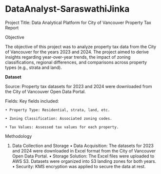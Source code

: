 # DataAnalyst-SaraswathiJinka

Project Title: Data Analytical Platform for City of Vancouver Property Tax Report

Objective

The objective of this project was to analyze property tax data from the City of Vancouver for the years 2023 and 2024. The project aimed to derive insights regarding year-over-year trends, the impact of zoning classifications, regional differences, and comparisons across property types (e.g., strata and land).

**Dataset**

Source: Property tax datasets for 2023 and 2024 were downloaded from the City of Vancouver Open Data Portal.

Fields: Key fields included:
    
	• Property Type: Residential, strata, land, etc.
    
	• Zoning Classification: Associated zoning codes.
    
	• Tax Values: Assessed tax values for each property.
    
Methodology

1. Data Collection and Storage
•	Data Acquisition: The datasets for 2023 and 2024 were downloaded in Excel format from the City of Vancouver Open Data Portal.
•	Storage Solution: 
    The Excel files were uploaded to AWS S3.
    Datasets were organized into S3 landing zones for both years.
•	Security: KMS encryption was applied to secure the data at rest.



